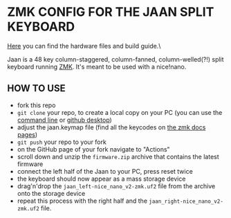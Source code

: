 <!-- <picture>
  <source media="(prefers-color-scheme: dark)" srcset="/docs/images/TOTEM_logo_dark.svg">
  <source media="(prefers-color-scheme: light)" srcset="/docs/images/TOTEM_logo_bright.svg">
  <img alt="TOTEM logo font" src="/docs/images/TOTEM_logo_bright.svg">
</picture> -->

# ZMK CONFIG FOR THE JAAN SPLIT KEYBOARD

[Here](https://github.com/spamwax/jaan) you can find the hardware files and build guide.\

Jaan is a 48 key column-staggered, column-fanned, column-welled(?!) split keyboard running [ZMK](https://zmk.dev/). It's meant to be used with a nice!nano.

<!-- ![TOTEM layout](/docs/images/TOTEM_layout.svg) -->

## HOW TO USE

- fork this repo
- `git clone` your repo, to create a local copy on your PC (you can use the [command line](https://www.atlassian.com/git/tutorials) or [github desktop](https://desktop.github.com/))
- adjust the jaan.keymap file (find all the keycodes on [the zmk docs pages](https://zmk.dev/docs/codes/))
- `git push` your repo to your fork
- on the GitHub page of your fork navigate to "Actions"
- scroll down and unzip the `firmware.zip` archive that contains the latest firmware
- connect the left half of the Jaan to your PC, press reset twice
- the keyboard should now appear as a mass storage device
- drag'n'drop the `jaan_left-nice_nano_v2-zmk.uf2` file from the archive onto the storage device
- repeat this process with the right half and the `jaan_right-nice_nano_v2-zmk.uf2` file.